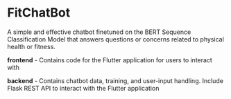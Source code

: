 # FitChatBot

A simple and effective chatbot finetuned on the BERT Sequence Classification Model that answers questions or concerns related to physical health or fitness.



**frontend** - Contains code for the Flutter application for users to interact with

**backend** - Contains chatbot data, training, and user-input handling. Include Flask REST API to interact with the Flutter application

